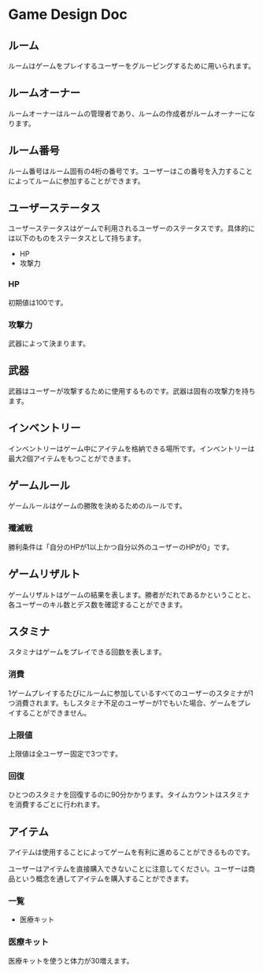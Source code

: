 # Game Design Doc

## ルーム
ルームはゲームをプレイするユーザーをグルーピングするために用いられます。

## ルームオーナー
ルームオーナーはルームの管理者であり、ルームの作成者がルームオーナーになります。

## ルーム番号
ルーム番号はルーム固有の4桁の番号です。ユーザーはこの番号を入力することによってルームに参加することができます。

## ユーザーステータス
ユーザーステータスはゲームで利用されるユーザーのステータスです。具体的には以下のものをステータスとして持ちます。
- HP
- 攻撃力
### HP
初期値は100です。
### 攻撃力
武器によって決まります。

## 武器
武器はユーザーが攻撃するために使用するものです。武器は固有の攻撃力を持ちます。

## インベントリー
インベントリーはゲーム中にアイテムを格納できる場所です。インベントリーは最大2個アイテムをもつことができます。

## ゲームルール
ゲームルールはゲームの勝敗を決めるためのルールです。
### 殲滅戦
勝利条件は「自分のHPが1以上かつ自分以外のユーザーのHPが0」です。

## ゲームリザルト
ゲームリザルトはゲームの結果を表します。勝者がだれであるかということと、各ユーザーのキル数とデス数を確認することができます。

## スタミナ
スタミナはゲームをプレイできる回数を表します。
### 消費
1ゲームプレイするたびにルームに参加しているすべてのユーザーのスタミナが1つ消費されます。もしスタミナ不足のユーザーが1でもいた場合、ゲームをプレイすることができません。
### 上限値
上限値は全ユーザー固定で3つです。
### 回復
ひとつのスタミナを回復するのに90分かかります。タイムカウントはスタミナを消費するごとに行われます。

## アイテム
アイテムは使用することによってゲームを有利に進めることができるものです。

ユーザーはアイテムを直接購入できないことに注意してください。ユーザーは商品という概念を通してアイテムを購入することができます。
### 一覧
- 医療キット
### 医療キット
医療キットを使うと体力が30増えます。

